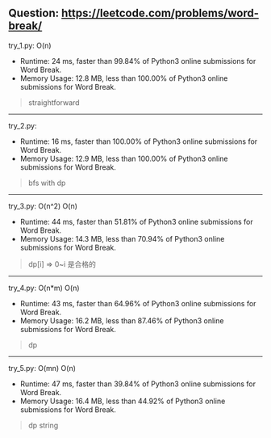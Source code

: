Question: https://leetcode.com/problems/word-break/
---

try_1.py: O(n)

* Runtime: 24 ms, faster than 99.84% of Python3 online submissions for Word Break.
* Memory Usage: 12.8 MB, less than 100.00% of Python3 online submissions for Word Break.

> straightforward

---

try_2.py:
* Runtime: 16 ms, faster than 100.00% of Python3 online submissions for Word Break.
* Memory Usage: 12.9 MB, less than 100.00% of Python3 online submissions for Word Break.

> bfs with dp

---

try_3.py: O(n^2) O(n)

* Runtime: 44 ms, faster than 51.81% of Python3 online submissions for Word Break.
* Memory Usage: 14.3 MB, less than 70.94% of Python3 online submissions for Word Break.

> dp[i] => 0~i 是合格的

---

try_4.py: O(n*m) O(n)

* Runtime: 43 ms, faster than 64.96% of Python3 online submissions for Word Break.
* Memory Usage: 16.2 MB, less than 87.46% of Python3 online submissions for Word Break.

> dp

---

try_5.py: O(mn) O(n)

* Runtime: 47 ms, faster than 39.84% of Python3 online submissions for Word Break.
* Memory Usage: 16.4 MB, less than 44.92% of Python3 online submissions for Word Break.

> dp string
